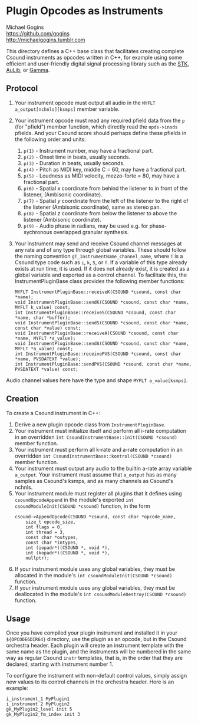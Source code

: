 # Plugin Opcodes as Instruments

Michael Gogins<br>
https://github.com/gogins<br>
http://michaelgogins.tumblr.com

This directory defines a C++ base class that facilitates creating complete Csound 
instruments as opcodes written in C++, for example using some efficient and 
user-friendly digital signal processing library such as the [STK](https://ccrma.stanford.edu/software/stk/),
[AuLib](https://github.com/AuLib/AuLib), or [Gamma](https://github.com/LancePutnam/Gamma).

## Protocol

1. Your instrument opcode must output all audio in the `MYFLT a_output[nchnls][ksmps]` member variable.
3. Your instrument opcode must read any required pfield data from the `p` 
   (for "pfield") member function, which directly read the `opds->insds` pfields. And your Csound score 
   should perhaps define these pfields in the following order and units:

   1.  `p(1)` - Instrument number, may have a fractional part.
   2.  `p(2)` - Onset time in beats, usually seconds.
   2.  `p(3)` - Duration in beats, usually seconds.
   2.  `p(4)` - Pitch as MIDI key, middle C = 60, may have a fractional part.
   2.  `p(5)` - Loudness as MIDI velocity, mezzo-forte = 80, may have a fractional part.
   2.  `p(6)` - Spatial _x_ coordinate from behind the listener to in front of the listener, 
       (Ambisonic coordinate).
   4.  `p(7)` - Spatial _y_ coordinate from the left of the listener to the right of the 
       listener (Ambisonic coordinate), same as stereo pan.
   2.  `p(8)` - Spatial _z_ coordinate from below the listener to above the listener 
       (Ambisonic coordinate).
   4.  `p(9)` - Audio phase in radians, may be used e.g. for 
       phase-sychronous overlapped granular synthesis.
        
3.  Your instrument may send and receive Csound channel messages at any rate 
    and of any type through global variables. These should follow the naming 
    convention `gT_InstrumentName_channel_name`, where `T` is a Csound type code such as 
    `i`, `k`, `S`, or `f`. If a variable of this type already exists at run time, 
    it is used. If it does not already exist, it is created as a global variable and 
    exported as a control channel. To facilitate this, the InstrumentPluginBase class 
    provides the following member functions:
    ```   
    MYFLT InstrumentPluginBase::receiveK(CSOUND *csound, const char *name);
    void InstrumentPluginBase::sendK(CSOUND *csound, const char *name, MYFLT k_value) const;
    int InstrumentPluginBase::receiveS(CSOUND *csound, const char *name, char *buffer);
    void InstrumentPluginBase::sendS(CSOUND *csound, const char *name, const char *value) const;
    void InstrumentPluginBase::receiveA(CSOUND *csound, const char *name, MYFLT *a_value);
    void InstrumentPluginBase::sendA(CSOUND *csound, const char *name, MYFLT *a_value) const;
    int InstrumentPluginBase::receivePVS(CSOUND *csound, const char *name, PVSDATEXT *value);
    int InstrumentPluginBase::sendPVS(CSOUND *csound, const char *name, PVSDATEXT *value) const;
    ```   
Audio channel values here have the type and shape `MYFLT a_value[ksmps]`.

## Creation

To create a Csound instrument in C++:

1.  Derive a new plugin opcode class from `InstrumentPluginBase`. 
2.  Your instrument must initialize itself and perform all i-rate computation 
    in an overridden `int CsoundInstrumentBase::init(CSOUND *csound)` member function.
3.  Your instrument must perform all k-rate and a-rate computation in an overridden 
    `int CsoundInstrumentBase::kontrol(CSOUND *csound)` member function.
5.  Your instrument must output any audio to the builtin a-rate array variable 
    `a_output`. Your instrument must assume that `a_output` has as many samples 
    as Csound's ksmps, and as many channels as Csound's nchnls.
5.  Your instrument module must register all plugins that it defines using 
    `csoundOpcodeAppend` in the module's exported `int csoundModuleInit(CSOUND *csound)` 
    function, in the form 
    ```
    csound->AppendOpcode(CSOUND *csound, const char *opcode_name,
        size_t opcode_size, 
        int flags = 0,
        int thread = 3, 
        const char *outypes, 
        const char *intypes,
        int (iopadr*)(CSOUND *, void *),
        int (kopadr*)(CSOUND *, void *),
        nullptr);
    ```
7.  If your instrument module uses any global variables, they must be allocated 
    in the module's `int csoundModuleInit(CSOUND *csound)` function.
8.  If your instrument module uses any global variables, they must be deallocated 
    in the module's `int csoundModuleDestroy(CSOUND *csound)` function.
    
## Usage

Once you have compiled your plugin instrument and installed it in your 
`${OPCODE6DIR64}` directory, use the plugin as an opcode, but in the 
Csound orchestra header. Each plugin will create an instrument template with the 
same name as the plugin, and the instruments will be numbered in the same way as 
regular Csound `instr` templates, that is, in the order that they are 
declared, starting with instrument number 1. 

To configure the instrument with non-default control values, simply assign 
new values to its control channels in the orchestra header. Here is an example:
```
i_instrument_1 MyPlugin1
i_instrument 2 MyPlugin2
gk_MyPlugin2_level init 5
gk_MyPlugin2_fm_index init 3
```

